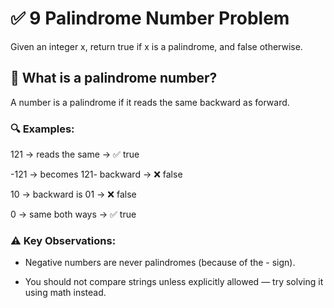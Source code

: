 
# ✅ 9 Palindrome Number Problem 
Given an integer x, return true if x is a palindrome, and false otherwise.

## 🧠 What is a palindrome number?
A number is a palindrome if it reads the same backward as forward.

### 🔍 Examples:

121 → reads the same → ✅ true

-121 → becomes 121- backward → ❌ false

10 → backward is 01 → ❌ false

0 → same both ways → ✅ true

### ⚠️ Key Observations:

- Negative numbers are never palindromes (because of the - sign).

- You should not compare strings unless explicitly allowed — try solving it using math instead.

